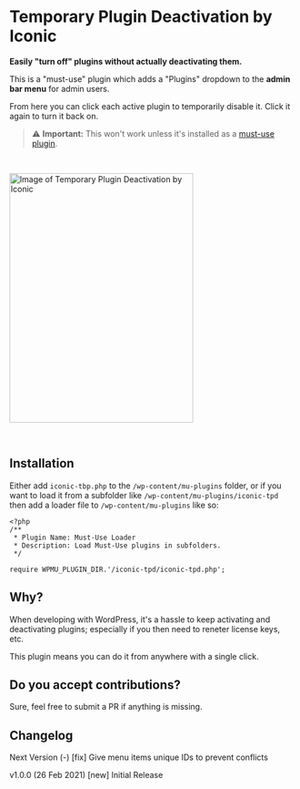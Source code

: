 # Temporary Plugin Deactivation by Iconic

**Easily "turn off" plugins without actually deactivating them.**

This is a "must-use" plugin which adds a "Plugins" dropdown to the **admin bar menu** for admin users. 

From here you can click each active plugin to temporarily disable it. Click it again to turn it back on.

> :warning: **Important:** This won't work unless it's installed as a [must-use plugin](https://wordpress.org/support/article/must-use-plugins/).

<img src="https://github.com/iconicwp/iconic-tpd/blob/master/github/plugins-menu.png?raw=true" width="323" height="438" alt="Image of Temporary Plugin Deactivation by Iconic" style="margin: 30px 0;">

## Installation

Either add `iconic-tbp.php` to the `/wp-content/mu-plugins` folder, or if you want to load it from a subfolder like `/wp-content/mu-plugins/iconic-tpd` then add a loader file to `/wp-content/mu-plugins` like so:

```
<?php
/**
 * Plugin Name: Must-Use Loader
 * Description: Load Must-Use plugins in subfolders.
 */

require WPMU_PLUGIN_DIR.'/iconic-tpd/iconic-tpd.php';
```

## Why?

When developing with WordPress, it's a hassle to keep activating and deactivating plugins; especially if you then need to reneter license keys, etc.

This plugin means you can do it from anywhere with a single click.

## Do you accept contributions?

Sure, feel free to submit a PR if anything is missing.

## Changelog

Next Version (-)
[fix] Give menu items unique IDs to prevent conflicts

v1.0.0 (26 Feb 2021)
[new] Initial Release